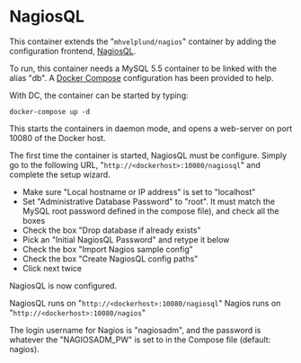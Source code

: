 # NagiosQL

This container extends the "``mhvelplund/nagios``" container by adding the configuration frontend, [NagiosQL](http://www.nagiosql.org).

To run, this container needs a MySQL 5.5 container to be linked with the alias "db". A [Docker Compose](https://docs.docker.com/compose/) configuration has been provided to help.

With DC, the container can be started by typing:

    docker-compose up -d

This starts the containers in daemon mode, and opens a web-server on port 10080 of the Docker host.

The first time the container is started, NagiosQL must be configure. Simply go to the following URL, "``http://<dockerhost>:10080/nagiosql``" and complete the setup wizard. 

* Make sure "Local hostname or IP address" is set to "localhost"
* Set "Administrative Database Password" to "root". It must match the MySQL root password defined in the compose file), and check all the boxes
* Check the box "Drop database if already exists"
* Pick an "Initial NagiosQL Password" and retype it below
* Check the box "Import Nagios sample config"
* Check the box "Create NagiosQL config paths"
* Click next twice

NagiosQL is now configured.

NagiosQL runs on "``http://<dockerhost>:10080/nagiosql``"
Nagios runs on "``http://<dockerhost>:10080/nagios``"

The login username for Nagios is "nagiosadm", and the password is whatever the "NAGIOSADM_PW" is set to in the Compose file (default: nagios).